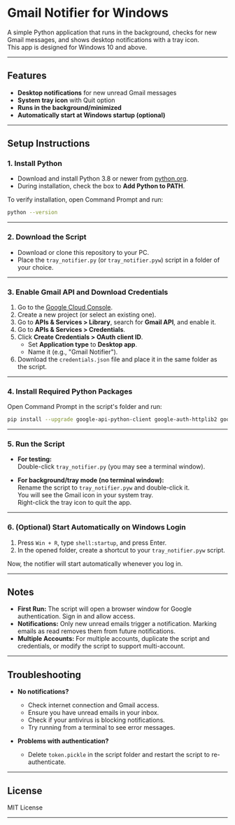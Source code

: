 # Gmail Notifier for Windows

A simple Python application that runs in the background, checks for new Gmail messages, and shows desktop notifications with a tray icon.  
This app is designed for Windows 10 and above.

---

## Features

- **Desktop notifications** for new unread Gmail messages
- **System tray icon** with Quit option
- **Runs in the background/minimized**
- **Automatically start at Windows startup (optional)**

---

## Setup Instructions

### 1. Install Python

- Download and install Python 3.8 or newer from [python.org](https://www.python.org/downloads/).
- During installation, check the box to **Add Python to PATH**.

To verify installation, open Command Prompt and run:
```sh
python --version
```

---

### 2. Download the Script

- Download or clone this repository to your PC.
- Place the `tray_notifier.py` (or `tray_notifier.pyw`) script in a folder of your choice.

---

### 3. Enable Gmail API and Download Credentials

1. Go to the [Google Cloud Console](https://console.cloud.google.com/).
2. Create a new project (or select an existing one).
3. Go to **APIs & Services > Library**, search for **Gmail API**, and enable it.
4. Go to **APIs & Services > Credentials**.
5. Click **Create Credentials > OAuth client ID**.
    - Set **Application type** to **Desktop app**.
    - Name it (e.g., "Gmail Notifier").
6. Download the `credentials.json` file and place it in the same folder as the script.

---

### 4. Install Required Python Packages

Open Command Prompt in the script's folder and run:
```sh
pip install --upgrade google-api-python-client google-auth-httplib2 google-auth-oauthlib win10toast pystray pillow
```

---

### 5. Run the Script

- **For testing:**  
  Double-click `tray_notifier.py` (you may see a terminal window).

- **For background/tray mode (no terminal window):**  
  Rename the script to `tray_notifier.pyw` and double-click it.  
  You will see the Gmail icon in your system tray.  
  Right-click the tray icon to quit the app.

---

### 6. (Optional) Start Automatically on Windows Login

1. Press `Win + R`, type `shell:startup`, and press Enter.
2. In the opened folder, create a shortcut to your `tray_notifier.pyw` script.

Now, the notifier will start automatically whenever you log in.

---

## Notes

- **First Run:** The script will open a browser window for Google authentication. Sign in and allow access.
- **Notifications:** Only new unread emails trigger a notification. Marking emails as read removes them from future notifications.
- **Multiple Accounts:** For multiple accounts, duplicate the script and credentials, or modify the script to support multi-account.

---

## Troubleshooting

- **No notifications?**  
  - Check internet connection and Gmail access.
  - Ensure you have unread emails in your inbox.
  - Check if your antivirus is blocking notifications.
  - Try running from a terminal to see error messages.

- **Problems with authentication?**  
  - Delete `token.pickle` in the script folder and restart the script to re-authenticate.

---

## License

MIT License

---
